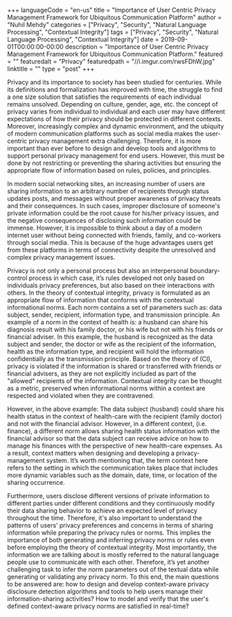 +++
languageCode = "en-us"
title = "Importance of User Centric Privacy Management Framework for Ubiquitous Communication Platform"
author = "Nuhil Mehdy"
categories = ["Privacy", "Security", "Natural Language Processing", "Contextual Integrity"]
tags = ["Privacy", "Security", "Natural Language Processing", "Contextual Integrity"]
date = 2019-09-01T00:00:00-00:00
description = "Importance of User Centric Privacy Management Framework for Ubiquitous Communication Platform."
featured = ""
featuredalt = "Privacy"
featuredpath = "//i.imgur.com/rwsFDhW.jpg"
linktitle = ""
type = "post"
+++

Privacy and its importance to society has been studied for centuries. While its definitions and formalization has improved with time, the struggle to find a one size solution that satisfies the requirements of each individual remains unsolved. Depending on culture, gender, age, etc. the concept of privacy varies from individual to individual and each user may have different expectations of how their privacy should be protected in different contexts. Moreover, increasingly complex and dynamic environment, and the ubiquity of modern communication platforms such as social media makes the user-centric privacy management extra challenging. Therefore, it is more important than ever before to design and develop tools and algorithms to support personal privacy management for end users. However, this must be done by not restricting or preventing the sharing activities but ensuring the appropriate flow of information based on rules, policies, and principles. 

In modern social networking sites, an increasing number of users are sharing information to an arbitrary number of recipients through status updates posts, and messages without proper awareness of privacy threats and their consequences. In such cases, improper disclosure of someone's private information could be the root cause for his/her privacy issues, and the negative consequences of disclosing such information could be immense. However, it is impossible to think about a day of a modern internet user without being connected with friends, family, and co-workers through social media. This is because of the huge advantages users get from these platforms in terms of connectivity despite the unresolved and complex privacy management issues. 

<!--more-->

Privacy is not only a personal process but also an interpersonal boundary-control process in which case, it’s rules developed not only based on individuals privacy preferences, but also based on their interactions with others. In the theory of contextual integrity, privacy is formulated as an appropriate flow of information that conforms with the contextual informational norms. Each norm contains a set of parameters such as: data subject, sender, recipient, information type, and transmission principle. An example of a norm in the context of health is: a husband can share his diagnosis result with his family doctor, or his wife but not with his friends or financial adviser. In this example, the husband is recognized as the data subject and sender, the doctor or wife as the recipient of the information, health as the information type, and recipient will hold the information confidentially as the transmission principle. Based on the theory of (CI), privacy is violated if the information is shared or transferred with friends or financial advisers, as they are not explicitly included as part of the "allowed" recipients of the information. Contextual integrity can be thought as a metric, preserved when informational norms within a context are respected and violated when they are contravened.

However, in the above example: The data subject (husband) could share his health status in the context of health-care with the recipient (family doctor) and not with the financial advisor. However, in a different context, (i.e. finance), a different norm allows sharing health status information with the financial advisor so that the data subject can receive advice on how to manage his finances with the perspective of new health-care expenses. As a result, context matters when designing and developing a privacy-management system. It’s worth mentioning that, the term context here refers to the setting in which the communication takes place that includes more dynamic variables such as the domain, date, time, or location of the sharing occurrence.

Furthermore, users disclose different versions of private information to different parties under 
different conditions and they continuously modify their data sharing behavior to achieve an expected level of privacy throughout the time. Therefore, it's also important to understand the patterns of users’ privacy preferences and concerns in terms of sharing information while preparing the privacy rules or norms. This implies the importance of both generating and inferring privacy norms or rules even before employing the theory of contextual integrity. Most importantly, the information we are talking about is mostly referred to the natural language people use to communicate with each other. Therefore, it’s yet another challenging task to infer the norm parameters out of the textual data while generating or validating any privacy norm. To this end, the main questions to be answered are: how to design and develop context-aware privacy disclosure detection algorithms and tools to help users manage their information-sharing activities? How to model and verify that the user's defined context-aware privacy norms are satisfied in real-time?